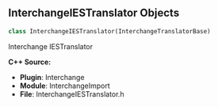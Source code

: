 ## InterchangeIESTranslator Objects

```python
class InterchangeIESTranslator(InterchangeTranslatorBase)
```

Interchange IESTranslator

**C++ Source:**

- **Plugin**: Interchange
- **Module**: InterchangeImport
- **File**: InterchangeIESTranslator.h

<a id="unreal.InterchangeImageWrapperTranslator"></a>